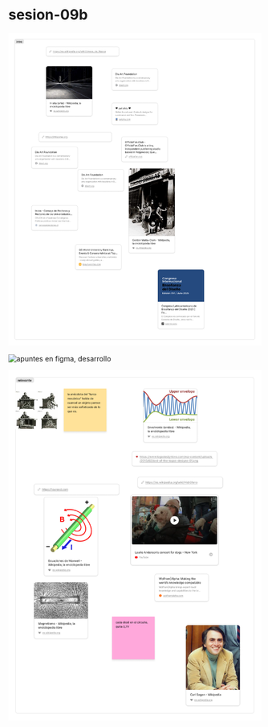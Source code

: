 # sesion-09b

![apuntes en figma, introducción](./archivos/tme-09b-intro.png)

![apuntes en figma, desarrollo](./archivos/tme-09b-apunte.png)

![apuntes en figma, links relevantes](./archivos/tme-09b-relevante.png)